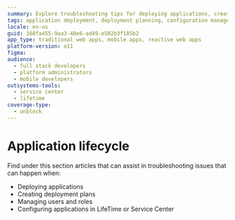 ```yaml
---
summary: Explore troubleshooting tips for deploying applications, creating deployment plans, and managing configurations in OutSystems 11 (O11).
tags: application deployment, deployment planning, configuration management, user and role management
locale: en-us
guid: 168fa455-9aa3-40e6-ad49-e502b3f185b2
app_type: traditional web apps, mobile apps, reactive web apps
platform-version: o11
figma:
audience:
  - full stack developers
  - platform administrators
  - mobile developers
outsystems-tools:
  - service center
  - lifetime
coverage-type:
  - unblock
---
```


# Application lifecycle

Find under this section articles that can assist in troubleshooting issues that can happen when:

* Deploying applications
* Creating deployment plans
* Managing users and roles
* Configuring applications in LifeTime or Service Center

